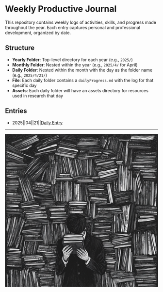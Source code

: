 # Weekly Productive Journal

This repository contains weekly logs of activities, skills, and progress made throughout the year.
Each entry captures personal and professional development, organized by date.

## Structure

- **Yearly Folder**: Top-level directory for each year (e.g., `2025/`)
- **Monthly Folder**: Nested within the year (e.g., `2025/4/` for April)
- **Daily Folder**: Nested within the month with the day as the folder name (e.g., `2025/4/21/`)
- **File**: Each daily folder contains a `dailyProgress.md` with the log for that specific day
- **Assets**: Each daily folder will have an assets directory for resources used in research that day

## Entries

- 2025||04||21||[Daily Entry](weeklyProductiveJournal/2025/4/21/dailyProgress.md)

---

![Journal Keeper](./assets/keeperOfTheJournals.png)
